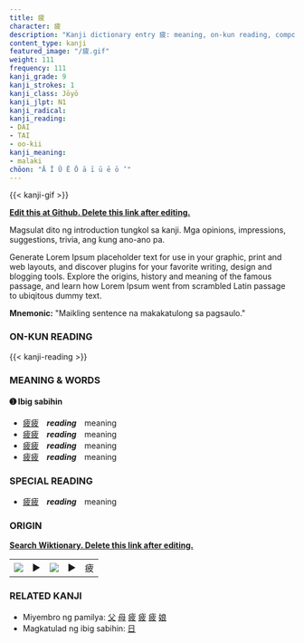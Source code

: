 ```yaml
---
title: 疲
character: 疲
description: "Kanji dictionary entry 疲: meaning, on-kun reading, compounds, origin, related kanji"
content_type: kanji
featured_image: "/疲.gif"
weight: 111
frequency: 111
kanji_grade: 9
kanji_strokes: 1
kanji_class: Jōyō
kanji_jlpt: N1
kanji_radical: 
kanji_reading: 
- DAI
- TAI
- oo-kii
kanji_meaning:
- malaki
chōon: "Ā Ī Ū Ē Ō ā ī ū ē ō ’"
---
```

[//]: # (Don't edit the line below. Kanji animated GIF code is automatically generated.)
{{< kanji-gif >}}

[//]: # (Edit below this line.)

**[Edit this at Github. Delete this link after editing.](https://github.com/tim0g/tim/tree/main/content/kanji/疲/index.md)**

Magsulat dito ng introduction tungkol sa kanji. Mga opinions, impressions, suggestions, trivia, ang kung ano-ano pa.

Generate Lorem Ipsum placeholder text for use in your graphic, print and web layouts, and discover plugins for your favorite writing, design and blogging tools. Explore the origins, history and meaning of the famous passage, and learn how Lorem Ipsum went from scrambled Latin passage to ubiqitous dummy text.
 
**Mnemonic:** "Maikling sentence na makakatulong sa pagsaulo."

### ON-KUN READING

[//]: # (Don't edit the line below. ON-KUN READING code is automatically generated.)
{{< kanji-reading >}}

### MEANING & WORDS

#### ➊ **Ibig sabihin**
  - [疲](../疲)[疲](../疲)　***reading***　meaning
  - [疲](../疲)[疲](../疲)　***reading***　meaning
  - [疲](../疲)[疲](../疲)　***reading***　meaning
  - [疲](../疲)[疲](../疲)　***reading***　meaning

### SPECIAL READING
  - [疲](../疲)[疲](../疲)　***reading***　meaning

### ORIGIN

**[Search Wiktionary. Delete this link after editing.](https://wiktionary.org/wiki/疲)**
<table class="kanji-table"><tr><td>
<img src="60px-疲-bronze.svg.png">
</td><td>▶</td><td>
<img src="60px-疲-oracle.svg.png">
</td><td>▶</td>
<td class="kanji-origin">疲</td>
</tr></table>

### RELATED KANJI
- Miyembro ng pamilya: [父](../父) [母](../母) [疲](../疲) [疲](../疲) [疲](../疲) [娘](../娘)
- Magkatulad ng ibig sabihin: [日](../日)
